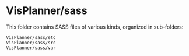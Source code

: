 # VisPlanner/sass

This folder contains SASS files of various kinds, organized in sub-folders:

    VisPlanner/sass/etc
    VisPlanner/sass/src
    VisPlanner/sass/var
